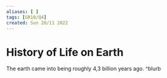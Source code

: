 ```yaml
---
aliases: [ ]
tags: [GR10/Q4]
created: Sun 20/11 2022
---
```

# History of Life on Earth
The earth came into being roughly 4,3 billion years ago. ^blurb
